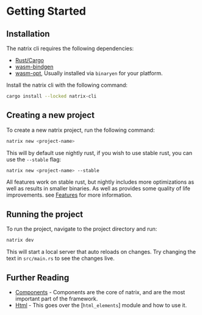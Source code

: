 # Getting Started

## Installation

The natrix cli requires the following dependencies:

- [Rust/Cargo](https://www.rust-lang.org/)
- [wasm-bindgen](https://crates.io/crates/wasm-bindgen-cli)
- [wasm-opt](https://github.com/WebAssembly/binaryen), Usually installed via `binaryen` for your platform.

Install the natrix cli with the following command:

```bash
cargo install --locked natrix-cli
```

## Creating a new project

To create a new natrix project, run the following command:

```bash
natrix new <project-name>
```

This will by default use nightly rust, if you wish to use stable rust, you can use the `--stable` flag:

```bash
natrix new <project-name> --stable
```

All features work on stable rust, but nightly includes more optimizations as well as results in smaller binaries. As well as provides some quality of life improvements. see [Features](features.md) for more information.

## Running the project

To run the project, navigate to the project directory and run:

```bash
natrix dev
```

This will start a local server that auto reloads on changes. Try changing the text in `src/main.rs` to see the changes live.

## Further Reading

- [Components](components.md) - Components are the core of natrix, and are the most important part of the framework.
- [Html](html.md) - This goes over the [`html_elements`] module and how to use it.
